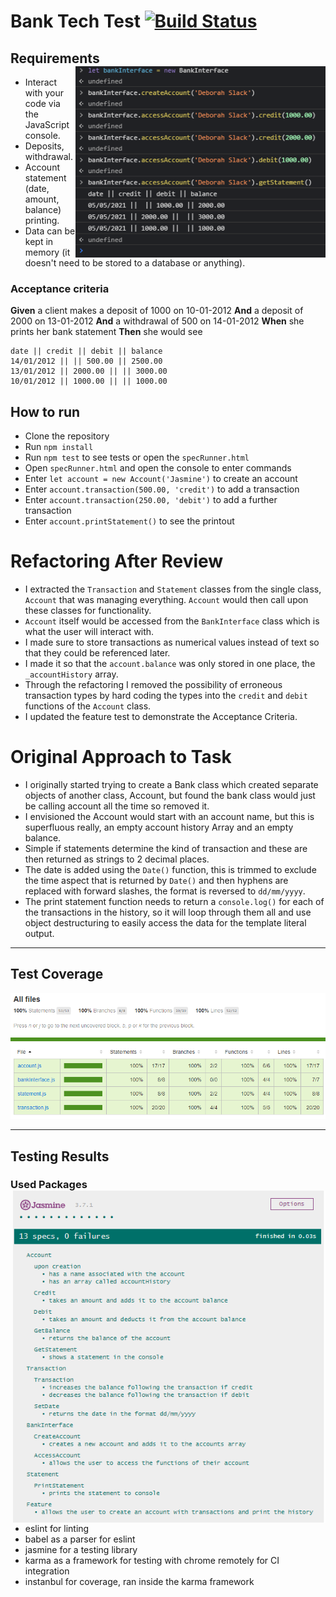 # Bank Tech Test [![Build Status](https://travis-ci.com/StuBehan/bank-tech-test.svg?branch=main)](https://travis-ci.com/StuBehan/bank-tech-test)

## Requirements <img align="right" width="400" src="./docs/bank-tech-test-console.png">

* Interact with your code via the JavaScript console.
* Deposits, withdrawal.
* Account statement (date, amount, balance) printing.
* Data can be kept in memory (it doesn't need to be stored to a database or anything).


### Acceptance criteria

**Given** a client makes a deposit of 1000 on 10-01-2012
**And** a deposit of 2000 on 13-01-2012
**And** a withdrawal of 500 on 14-01-2012
**When** she prints her bank statement
**Then** she would see

```
date || credit || debit || balance
14/01/2012 || || 500.00 || 2500.00
13/01/2012 || 2000.00 || || 3000.00
10/01/2012 || 1000.00 || || 1000.00
```

## How to run

- Clone the repository
- Run `npm install`
- Run `npm test` to see tests or open the `specRunner.html`
- Open `specRunner.html` and open the console to enter commands
- Enter `let account = new Account('Jasmine')` to create an account
- Enter `account.transaction(500.00, 'credit')` to add a transaction
- Enter `account.transaction(250.00, 'debit')` to add a further transaction
- Enter `account.printStatement()` to see the printout

# Refactoring After Review

- I extracted the `Transaction` and `Statement` classes from the single class, `Account` that was managing everything. `Account` would then call upon these classes for functionality.
- `Account` itself would be accessed from the `BankInterface` class which is what the user will interact with. 
- I made sure to store transactions as numerical values instead of text so that they could be referenced later.
- I made it so that the `account.balance` was only stored in one place, the `_accountHistory` array.
- Through the refactoring I removed the possibility of erroneous transaction types by hard coding the types into the `credit` and `debit` functions of the `Account` class.
- I updated the feature test to demonstrate the Acceptance Criteria.

# Original Approach to Task

- I originally started trying to create a Bank class which created separate objects of another class, Account, but found the bank class would just be calling account all the time so removed it. 
- I envisioned the Account would start with an account name, but this is superfluous really, an empty account history Array and an empty balance.
- Simple if statements determine the kind of transaction and these are then returned as strings to 2 decimal places.
- The date is added using the `Date()` function, this is trimmed to exclude the time aspect that is returned by `Date()` and then hyphens are replaced with forward slashes, the format is reversed to `dd/mm/yyyy`.
- The print statement function needs to return a `console.log()` for each of the transactions in the history, so it will loop through them all and use object destructuring to easily access the data for the template literal output.

---
## Test Coverage 

<img align="centre" width="850" src="./docs/bank-tech-test-coverage.png">

---
## Testing Results

### Used Packages <img align="right" width="500" src="./docs/bank-tech-test-jasmine.png">

- eslint for linting
- babel as a parser for eslint
- jasmine for a testing library
- karma as a framework for testing with chrome remotely for CI integration
- instanbul for coverage, ran inside the karma framework